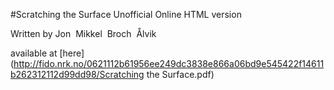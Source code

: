 #Scratching the Surface Unofficial Online HTML version

Written by Jon  Mikkel  Broch  Ålvik

available at [here](http://fido.nrk.no/0621112b61956ee249dc3838e866a06bd9e545422f14611b262312112d99dd98/Scratching the Surface.pdf)